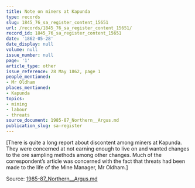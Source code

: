 ```yaml
---
title: Note on miners at Kapunda
type: records
slug: 1845_76_sa_register_content_15651
url: /records/1845_76_sa_register_content_15651/
record_id: 1845_76_sa_register_content_15651
date: '1862-05-28'
date_display: null
volume: null
issue_number: null
page: '1'
article_type: other
issue_reference: 28 May 1862, page 1
people_mentioned:
- Mr Oldham
places_mentioned:
- Kapunda
topics:
- mining
- labour
- threats
source_document: 1985-87_Northern__Argus.md
publication_slug: sa-register
---
```


[There is quite a long report about discontent among miners at Kapunda.  They were concerned at not earning enough to live on and wanted changes to the ore sampling methods among other changes.  Much of the correspondent’s article was concerned with the fact that threats had been made to the life of the Mine Manager, Mr Oldham.]

Source: [1985-87_Northern__Argus.md](/downloads/markdown/1985-87_Northern__Argus.md)
